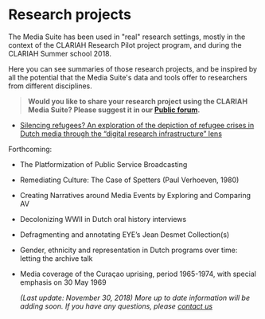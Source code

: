 Research projects
===

The Media Suite has been used in "real" research settings, mostly in the context of the CLARIAH Research Pilot project program, and during the CLARIAH Summer school 2018.

Here you can see summaries of those research projects, and be inspired by all the potential that the Media Suite's data and tools offer to researchers from different disciplines.

> **Would you like to share your research project using the CLARIAH Media Suite? Please suggest it in our [Public forum](https://gitter.im/CLARIAH-media-studies/Lobby).**



- [Silencing refugees? An exploration of the depiction of refugee crises in Dutch media through the “digital research infrastructure” lens](http://mediasuite.clariah.nl/documentation/research-projects/summer-school-refugee-crisis)



Forthcoming:

- The Platformization of Public Service Broadcasting

- Remediating Culture: The Case of Spetters (Paul Verhoeven, 1980)

- Creating Narratives around Media Events by Exploring and Comparing AV

- Decolonizing WWII in Dutch oral history interviews

- Defragmenting and annotating EYE’s Jean Desmet Collection(s)

- Gender, ethnicity and representation in Dutch programs over time: letting the archive talk

- Media coverage of the Curaçao uprising, period 1965-1974, with special emphasis on 30 May 1969																



  *(Last update: November 30, 2018)* *More up to date information will be adding soon. If you have any questions, please [contact us]( https://mediasuite.clariah.nl/contact )*

